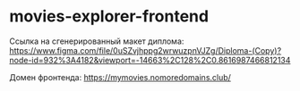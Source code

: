 # movies-explorer-frontend

Ссылка на сгенерированный макет диплома: https://www.figma.com/file/0uSZvjhppg2wrwuzpnVJZg/Diploma-(Copy)?node-id=932%3A4182&viewport=-14663%2C128%2C0.8616987466812134

Домен фронтенда: https://mymovies.nomoredomains.club/
